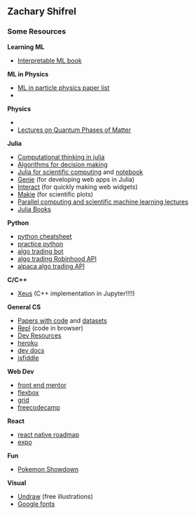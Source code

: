 ## Zachary Shifrel


### Some Resources

**Learning ML** 

- [Interpretable ML book](https://christophm.github.io/interpretable-ml-book/)


**ML in Physics**

- [ML in particle physics paper list](https://iml-wg.github.io/HEPML-LivingReview/)
- 

**Physics**

- 
- [Lectures on Quantum Phases of Matter](https://www.youtube.com/playlist?list=PLcD25rnTeV9jhSKskNT4xzlNxw3REcxnS)

**Julia**

- [Computational thinking in julia](https://computationalthinking.mit.edu/Fall20/)
- [Algorithms for decision making](https://algorithmsbook.com/#)
- [Julia for scientific computing](https://github.com/UCIDataScienceInitiative/IntroToJulia) and [notebook](http://ucidatascienceinitiative.github.io/IntroToJulia/)
- [Genie](https://genieframework.com/) (for developing web apps in Julia)
- [Interact](https://github.com/JuliaGizmos/Interact.jl) (for quickly making web widgets)
- [Makie](https://github.com/JuliaPlots/Makie.jl) (for scientific plots)
- [Parallel computing and scientific machine learning lectures](https://github.com/mitmath/18337)
- [Julia Books](https://julialang.org/learning/books/)


**Python**

- [python cheatsheet](https://gto76.github.io/python-cheatsheet/)
- [practice python](https://www.practicepython.org/)
- [algo trading bot](https://conorjohanlon.com/lets-design-part-1/)
- [algo trading Robinhood API](https://algotrading101.com/learn/robinhood-api-guide/)
- [alpaca algo trading API](https://github.com/alpacahq/alpaca-trade-api-python)

**C/C++**

- [Xeus](https://github.com/jupyter-xeus/xeus) (C++ implementation in Jupyter!!!!)

**General CS**
- [Papers with code](https://paperswithcode.com/) and [datasets](https://paperswithcode.com/datasets)
- [Repl](https://repl.it/) (code in browser)
- [Dev Resources](https://devresourc.es/)
- [heroku](https://www.heroku.com/)
- [dev docs](https://devdocs.io/)
- [jsfiddle](https://jsfiddle.net/)

**Web Dev**
- [front end mentor](https://www.frontendmentor.io/)
- [flexbox](https://css-tricks.com/snippets/css/a-guide-to-flexbox/)
- [grid](https://css-tricks.com/snippets/css/complete-guide-grid/)
- [freecodecamp](https://www.freecodecamp.org/learn)

**React**
- [react native roadmap](https://github.com/hayanisaid/React-Native-developer-roadmap)
- [expo](https://expo.io/)

**Fun**

- [Pokemon Showdown](https://play.pokemonshowdown.com/)

**Visual**
- [Undraw](https://undraw.co/) (free illustrations)
- [Google fonts](https://fonts.google.com/)
